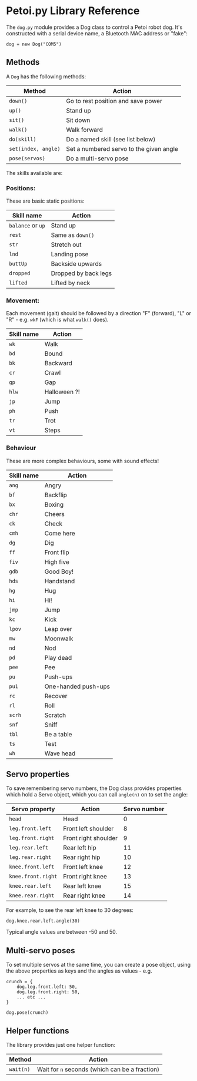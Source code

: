 # Petoi.py Library Reference

The `dog.py` module provides a Dog class to control a Petoi robot dog.  It's
constructed with a serial device name, a Bluetooth MAC address or "fake":

```
dog = new Dog("COM5")
```

## Methods

A `Dog` has the following methods:

| Method              | Action                                  |
|---------------------|-----------------------------------------|
| `down()`            | Go to rest position and save power      |
| `up()`              | Stand up                                |
| `sit()`             | Sit down                                |
| `walk()`            | Walk forward                            |
| `do(skill)`         | Do a named skill (see list below)       |
| `set(index, angle)` | Set a numbered servo to the given angle |
| `pose(servos)`      | Do a multi-servo pose                   |

The skills available are:

### Positions:

These are basic static positions:

| Skill name        | Action               |
|-------------------|----------------------|
| `balance` or `up` | Stand up             |
| `rest`            | Same as `down()`     |
| `str`             | Stretch out          |
| `lnd`             | Landing pose         |
| `buttUp`          | Backside upwards     |
| `dropped`         | Dropped by back legs |
| `lifted`          | Lifted by neck       |

### Movement:

Each movement (gait) should be followed by a direction "F" (forward), "L" or "R" - e.g. `wkF` (which is what `walk()` does).

| Skill name | Action       |
|------------|--------------|
| `wk`       | Walk         |
| `bd`       | Bound        |
| `bk`       | Backward     |
| `cr`       | Crawl        |
| `gp`       | Gap          |
| `hlw`      | Halloween ?! |
| `jp`       | Jump         |
| `ph`       | Push         |
| `tr`       | Trot         |
| `vt`       | Steps        |

### Behaviour

These are more complex behaviours, some with sound effects!

| Skill name | Action              |
|------------|---------------------|
| `ang`      | Angry               |
| `bf`       | Backflip            |
| `bx`       | Boxing              |
| `chr`      | Cheers              |
| `ck`       | Check               |
| `cmh`      | Come here           |
| `dg`       | Dig                 |
| `ff`       | Front flip          |
| `fiv`      | High five           |
| `gdb`      | Good Boy!           |
| `hds`      | Handstand           |
| `hg`       | Hug                 |
| `hi`       | Hi!                 |
| `jmp`      | Jump                |
| `kc`       | Kick                |
| `lpov`     | Leap over           |
| `mw`       | Moonwalk            |
| `nd`       | Nod                 |
| `pd`       | Play dead           |
| `pee`      | Pee                 |
| `pu`       | Push-ups            |
| `pu1`      | One-handed push-ups |
| `rc`       | Recover             |
| `rl`       | Roll                |
| `scrh`     | Scratch             |
| `snf`      | Sniff               |
| `tbl`      | Be a table          |
| `ts`       | Test                |
| `wh`       | Wave head           |

## Servo properties

To save remembering servo numbers, the Dog class provides properties which
hold a Servo object, which you can call `angle(n)` on to set the angle:

| Servo property     | Action               | Servo number |
|--------------------|----------------------|--------------|
| `head`             | Head                 | 0            |
| `leg.front.left`   | Front left shoulder  | 8            |
| `leg.front.right`  | Front right shoulder | 9            |
| `leg.rear.left`    | Rear left hip        | 11           |
| `leg.rear.right`   | Rear right hip       | 10           |
| `knee.front.left`  | Front left knee      | 12           |
| `knee.front.right` | Front right knee     | 13           |
| `knee.rear.left`   | Rear left knee       | 15           |
| `knee.rear.right`  | Rear right knee      | 14           |

For example, to see the rear left knee to 30 degrees:

```
dog.knee.rear.left.angle(30)
```

Typical angle values are between -50 and 50.

## Multi-servo poses

To set multiple servos at the same time, you can create a pose object, using
the above properties as keys and the angles as values - e.g.

```
crunch = {
    dog.leg.front.left: 50,
    dog.leg.front.right: 50,
    ... etc ...
}

dog.pose(crunch)
```

## Helper functions

The library provides just one helper function:

| Method    | Action                                         |
|-----------|------------------------------------------------|
| `wait(n)` | Wait for `n` seconds (which can be a fraction) |

